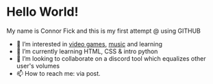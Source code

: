 # Hello World!

My name is Connor Fick and this is my first attempt @ using GITHUB

- 👀 I’m interested in [video games](https://steamcommunity.com/id/KidCani/), [music](https://open.spotify.com/artist/4FtL4qiKNl5GRe75Fvk0nX?si=5effb142205f49cb) and learning
- 🌱 I’m currently learning HTML, CSS & intro python
- 💞️ I’m looking to collaborate on a discord tool which equalizes other user's volumes
- 📫 How to reach me: via post. 



<!---
cafick/cafick is a ✨ special ✨ repository because its `README.md` (this file) appears on your GitHub profile.
You can click the Preview link to take a look at your changes.
--->
